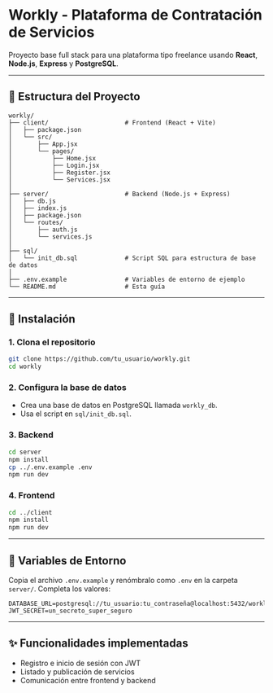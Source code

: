 # Workly - Plataforma de Contratación de Servicios

Proyecto base full stack para una plataforma tipo freelance usando **React**, **Node.js**, **Express** y **PostgreSQL**.

---

## 📁 Estructura del Proyecto

```
workly/
├── client/                     # Frontend (React + Vite)
│   ├── package.json
│   └── src/
│       ├── App.jsx
│       └── pages/
│           ├── Home.jsx
│           ├── Login.jsx
│           ├── Register.jsx
│           └── Services.jsx
│
├── server/                     # Backend (Node.js + Express)
│   ├── db.js
│   ├── index.js
│   ├── package.json
│   └── routes/
│       ├── auth.js
│       └── services.js
│
├── sql/
│   └── init_db.sql             # Script SQL para estructura de base de datos
│
├── .env.example                # Variables de entorno de ejemplo
└── README.md                   # Esta guía
```

---

## 🚀 Instalación

### 1. Clona el repositorio
```bash
git clone https://github.com/tu_usuario/workly.git
cd workly
```

### 2. Configura la base de datos
- Crea una base de datos en PostgreSQL llamada `workly_db`.
- Usa el script en `sql/init_db.sql`.

### 3. Backend
```bash
cd server
npm install
cp ../.env.example .env
npm run dev
```

### 4. Frontend
```bash
cd ../client
npm install
npm run dev
```

---

## 🔐 Variables de Entorno

Copia el archivo `.env.example` y renómbralo como `.env` en la carpeta `server/`. Completa los valores:

```env
DATABASE_URL=postgresql://tu_usuario:tu_contraseña@localhost:5432/workly_db
JWT_SECRET=un_secreto_super_seguro
```

---

## ✨ Funcionalidades implementadas

- Registro e inicio de sesión con JWT
- Listado y publicación de servicios
- Comunicación entre frontend y backend